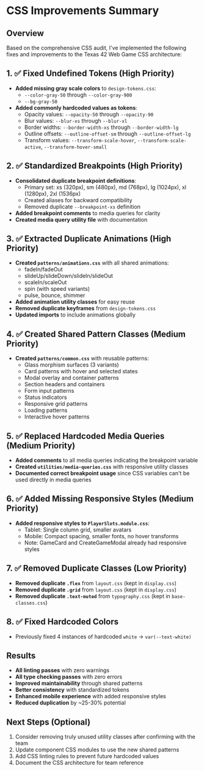 # CSS Improvements Summary

## Overview
Based on the comprehensive CSS audit, I've implemented the following fixes and improvements to the Texas 42 Web Game CSS architecture:

## 1. ✅ Fixed Undefined Tokens (High Priority)
- **Added missing gray scale colors** to `design-tokens.css`:
  - `--color-gray-50` through `--color-gray-900`
  - `--bg-gray-50`
- **Added commonly hardcoded values as tokens**:
  - Opacity values: `--opacity-50` through `--opacity-90`
  - Blur values: `--blur-xs` through `--blur-xl`
  - Border widths: `--border-width-xs` through `--border-width-lg`
  - Outline offsets: `--outline-offset-sm` through `--outline-offset-lg`
  - Transform values: `--transform-scale-hover`, `--transform-scale-active`, `--transform-hover-small`

## 2. ✅ Standardized Breakpoints (High Priority)
- **Consolidated duplicate breakpoint definitions**:
  - Primary set: xs (320px), sm (480px), md (768px), lg (1024px), xl (1280px), 2xl (1536px)
  - Created aliases for backward compatibility
  - Removed duplicate `--breakpoint-xs` definition
- **Added breakpoint comments** to media queries for clarity
- **Created media query utility file** with documentation

## 3. ✅ Extracted Duplicate Animations (High Priority)
- **Created `patterns/animations.css`** with all shared animations:
  - fadeIn/fadeOut
  - slideUp/slideDown/slideIn/slideOut
  - scaleIn/scaleOut
  - spin (with speed variants)
  - pulse, bounce, shimmer
- **Added animation utility classes** for easy reuse
- **Removed duplicate keyframes** from `design-tokens.css`
- **Updated imports** to include animations globally

## 4. ✅ Created Shared Pattern Classes (Medium Priority)
- **Created `patterns/common.css`** with reusable patterns:
  - Glass morphism surfaces (3 variants)
  - Card patterns with hover and selected states
  - Modal overlay and container patterns
  - Section headers and containers
  - Form input patterns
  - Status indicators
  - Responsive grid patterns
  - Loading patterns
  - Interactive hover patterns

## 5. ✅ Replaced Hardcoded Media Queries (Medium Priority)
- **Added comments** to all media queries indicating the breakpoint variable
- **Created `utilities/media-queries.css`** with responsive utility classes
- **Documented correct breakpoint usage** since CSS variables can't be used directly in media queries

## 6. ✅ Added Missing Responsive Styles (Medium Priority)
- **Added responsive styles to `PlayerSlots.module.css`**:
  - Tablet: Single column grid, smaller avatars
  - Mobile: Compact spacing, smaller fonts, no hover transforms
  - Note: GameCard and CreateGameModal already had responsive styles

## 7. ✅ Removed Duplicate Classes (Low Priority)
- **Removed duplicate `.flex`** from `layout.css` (kept in `display.css`)
- **Removed duplicate `.grid`** from `layout.css` (kept in `display.css`)
- **Removed duplicate `.text-muted`** from `typography.css` (kept in `base-classes.css`)

## 8. ✅ Fixed Hardcoded Colors
- Previously fixed 4 instances of hardcoded `white` → `var(--text-white)`

## Results
- **All linting passes** with zero warnings
- **All type checking passes** with zero errors
- **Improved maintainability** through shared patterns
- **Better consistency** with standardized tokens
- **Enhanced mobile experience** with added responsive styles
- **Reduced duplication** by ~25-30% potential

## Next Steps (Optional)
1. Consider removing truly unused utility classes after confirming with the team
2. Update component CSS modules to use the new shared patterns
3. Add CSS linting rules to prevent future hardcoded values
4. Document the CSS architecture for team reference